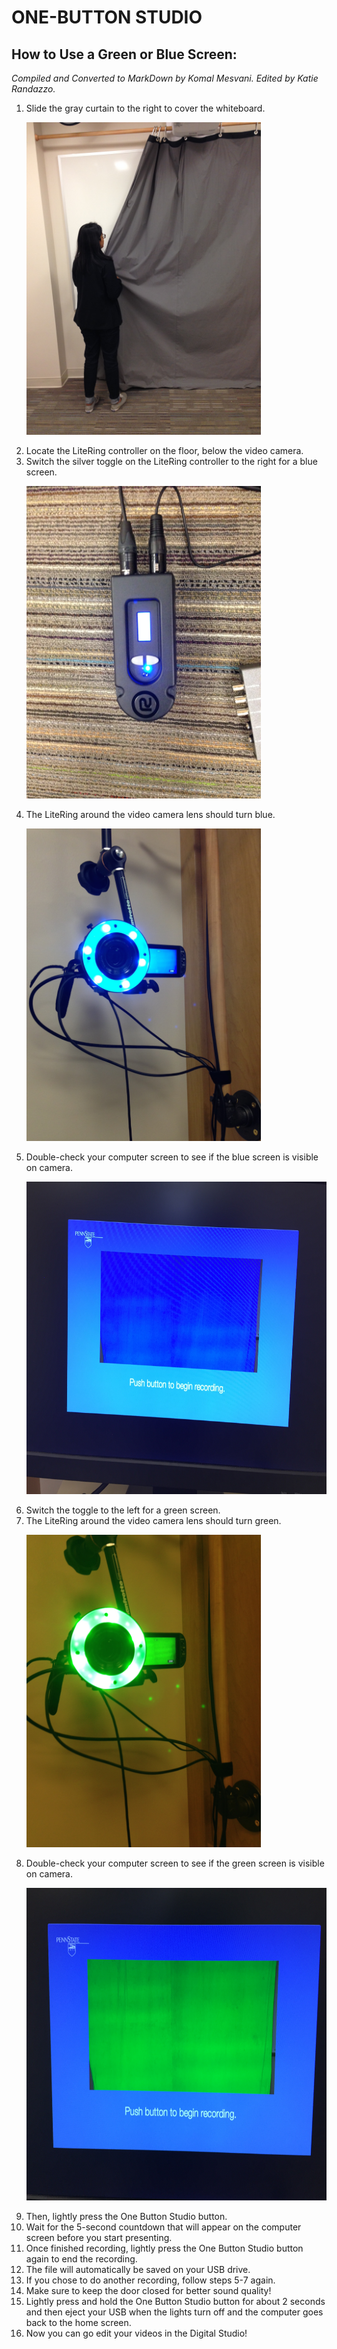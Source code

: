 # ONE-BUTTON STUDIO
## **How to Use a Green or Blue Screen:**
*Compiled and Converted to MarkDown by Komal Mesvani. Edited by Katie Randazzo.*

1.	Slide the gray curtain to the right to cover the whiteboard. <p><img src="https://github.com/wooster-core/Documentation/blob/master/images/image.OBS_greenscreen.curtains.jpg?raw=true" height = 500></p>
2.	Locate the LiteRing controller on the floor, below the video camera.
3.	Switch the silver toggle on the LiteRing controller to the right for a blue screen. <p><img src="https://github.com/wooster-core/Documentation/blob/master/images/image.OBS_bluescreen.toggle.jpg?raw=true" height = 500></p>
4.	The LiteRing around the video camera lens should turn blue. <p><img src="https://github.com/wooster-core/Documentation/blob/master/images/image.OBS_bluescreen.LiteRing.jpg?raw=true" height = 500></p> 
5. Double-check your computer screen to see if the blue screen is visible on camera. <p><img src="https://github.com/wooster-core/Documentation/blob/master/images/image.OBS_bluescreen-on-computer-screen.jpeg?raw=true" height = 500></p>
6.	Switch the toggle to the left for a green screen.
7.	The LiteRing around the video camera lens should turn green. <p><img src="https://github.com/wooster-core/Documentation/blob/master/images/image.OBS_greenscreen.LiteRing.jpg" height = 500></p>
8.	Double-check your computer screen to see if the green screen is visible on camera. <p><img src="https://github.com/wooster-core/Documentation/blob/master/images/image.OBS_greenscreen-on-computer-screen.jpeg" height = 500></p>
9.	Then, lightly press the One Button Studio button.
10.	Wait for the 5-second countdown that will appear on the computer screen before you start presenting.
11.	Once finished recording, lightly press the One Button Studio button again to end the recording.
12.	The file will automatically be saved on your USB drive.
13.	If you chose to do another recording, follow steps 5-7 again.
14.	Make sure to keep the door closed for better sound quality!
15.	 Lightly press and hold the One Button Studio button for about 2 seconds and then eject your USB when the lights turn off and the computer goes back to the home screen.
16.	  Now you can go edit your videos in the Digital Studio!
